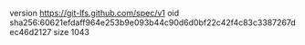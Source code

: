 version https://git-lfs.github.com/spec/v1
oid sha256:60621efdaff964e253b9e093b44c90d6d0bf22c42f4c83c3387267dec46d2127
size 1043
